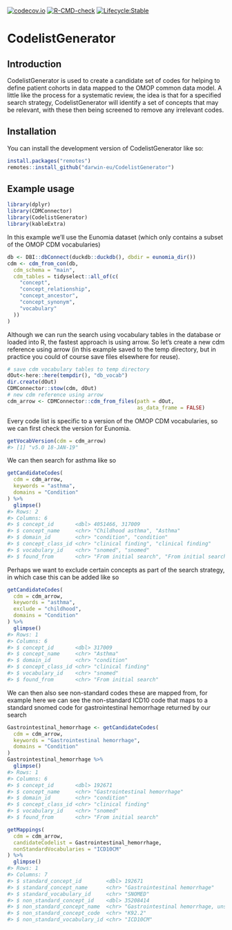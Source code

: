 
<!-- README.md is generated from README.Rmd. Please edit that file -->
<!-- badges: start -->

[![codecov.io](https://codecov.io/github/darwin-eu/CodelistGenerator/coverage.svg?branch=main)](https://codecov.io/github/darwin-eu/CodelistGenerator?branch=main)
[![R-CMD-check](https://github.com/darwin-eu/CodelistGenerator/workflows/R-CMD-check/badge.svg)](https://github.com/darwin-eu/CodelistGenerator/actions)
[![Lifecycle:Stable](https://img.shields.io/badge/Lifecycle-Stable-97ca00)](https://lifecycle.r-lib.org/articles/stages.html)
<!-- badges: end -->

# CodelistGenerator

## Introduction

CodelistGenerator is used to create a candidate set of codes for helping
to define patient cohorts in data mapped to the OMOP common data model.
A little like the process for a systematic review, the idea is that for
a specified search strategy, CodelistGenerator will identify a set of
concepts that may be relevant, with these then being screened to remove
any irrelevant codes.

## Installation

You can install the development version of CodelistGenerator like so:

``` r
install.packages("remotes")
remotes::install_github("darwin-eu/CodelistGenerator")
```

## Example usage

``` r
library(dplyr)
library(CDMConnector)
library(CodelistGenerator)
library(kableExtra)
```

In this example we’ll use the Eunomia dataset (which only contains a
subset of the OMOP CDM vocabularies)

``` r
db <- DBI::dbConnect(duckdb::duckdb(), dbdir = eunomia_dir())
cdm <- cdm_from_con(db,
  cdm_schema = "main",
  cdm_tables = tidyselect::all_of(c(
    "concept",
    "concept_relationship",
    "concept_ancestor",
    "concept_synonym",
    "vocabulary"
  ))
)
```

Although we can run the search using vocabulary tables in the database
or loaded into R, the fastest approach is using arrow. So let’s create a
new cdm reference using arrow (in this example saved to the temp
directory, but in practice you could of course save files elsewhere for
reuse).

``` r
# save cdm vocabulary tables to temp directory
dOut<-here::here(tempdir(), "db_vocab")
dir.create(dOut)
CDMConnector::stow(cdm, dOut)
# new cdm reference using arrow
cdm_arrow <- CDMConnector::cdm_from_files(path = dOut, 
                                          as_data_frame = FALSE)
```

Every code list is specific to a version of the OMOP CDM vocabularies,
so we can first check the version for Eunomia.

``` r
getVocabVersion(cdm = cdm_arrow)
#> [1] "v5.0 18-JAN-19"
```

We can then search for asthma like so

``` r
getCandidateCodes(
  cdm = cdm_arrow,
  keywords = "asthma",
  domains = "Condition"
) %>% 
  glimpse()
#> Rows: 2
#> Columns: 6
#> $ concept_id       <dbl> 4051466, 317009
#> $ concept_name     <chr> "Childhood asthma", "Asthma"
#> $ domain_id        <chr> "condition", "condition"
#> $ concept_class_id <chr> "clinical finding", "clinical finding"
#> $ vocabulary_id    <chr> "snomed", "snomed"
#> $ found_from       <chr> "From initial search", "From initial search"
```

Perhaps we want to exclude certain concepts as part of the search
strategy, in which case this can be added like so

``` r
getCandidateCodes(
  cdm = cdm_arrow,
  keywords = "asthma",
  exclude = "childhood",
  domains = "Condition"
) %>% 
  glimpse()
#> Rows: 1
#> Columns: 6
#> $ concept_id       <dbl> 317009
#> $ concept_name     <chr> "Asthma"
#> $ domain_id        <chr> "condition"
#> $ concept_class_id <chr> "clinical finding"
#> $ vocabulary_id    <chr> "snomed"
#> $ found_from       <chr> "From initial search"
```

We can then also see non-standard codes these are mapped from, for
example here we can see the non-standard ICD10 code that maps to a
standard snomed code for gastrointestinal hemorrhage returned by our
search

``` r
Gastrointestinal_hemorrhage <- getCandidateCodes(
  cdm = cdm_arrow,
  keywords = "Gastrointestinal hemorrhage",
  domains = "Condition"
)
Gastrointestinal_hemorrhage %>% 
  glimpse()
#> Rows: 1
#> Columns: 6
#> $ concept_id       <dbl> 192671
#> $ concept_name     <chr> "Gastrointestinal hemorrhage"
#> $ domain_id        <chr> "condition"
#> $ concept_class_id <chr> "clinical finding"
#> $ vocabulary_id    <chr> "snomed"
#> $ found_from       <chr> "From initial search"
```

``` r
getMappings(
  cdm = cdm_arrow,
  candidateCodelist = Gastrointestinal_hemorrhage,
  nonStandardVocabularies = "ICD10CM"
) %>% 
  glimpse()
#> Rows: 1
#> Columns: 7
#> $ standard_concept_id        <dbl> 192671
#> $ standard_concept_name      <chr> "Gastrointestinal hemorrhage"
#> $ standard_vocabulary_id     <chr> "SNOMED"
#> $ non_standard_concept_id    <dbl> 35208414
#> $ non_standard_concept_name  <chr> "Gastrointestinal hemorrhage, unspecified"
#> $ non_standard_concept_code  <chr> "K92.2"
#> $ non_standard_vocabulary_id <chr> "ICD10CM"
```
